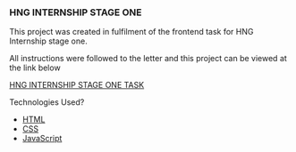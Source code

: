 ### HNG INTERNSHIP STAGE ONE

This project was created in fulfilment of the frontend task for HNG Internship stage one.

All instructions were followed to the letter and this project can be viewed at the link below

[HNG INTERNSHIP STAGE ONE TASK](https://olaks-stage-1.netlify.app/)

Technologies Used?

- [HTML](https://en.wikipedia.org/wiki/HTML)
- [CSS](https://en.wikipedia.org/wiki/CSS)
- [JavaScript](https://en.wikipedia.org/wiki/JavaScript)
